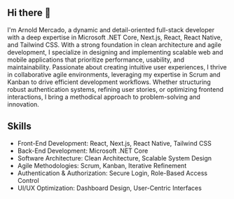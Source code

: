 ## Hi there 👋
I'm Arnold Mercado, a dynamic and detail-oriented full-stack developer with a deep expertise in Microsoft .NET Core, Next.js, React, React Native, and Tailwind CSS. With a strong foundation in clean architecture and agile development, I specialize in designing and implementing scalable web and mobile applications that prioritize performance, usability, and maintainability.
Passionate about creating intuitive user experiences, I thrive in collaborative agile environments, leveraging my expertise in Scrum and Kanban to drive efficient development workflows. Whether structuring robust authentication systems, refining user stories, or optimizing frontend interactions, I bring a methodical approach to problem-solving and innovation.
## Skills
- Front-End Development: React, Next.js, React Native, Tailwind CSS
- Back-End Development: Microsoft .NET Core
- Software Architecture: Clean Architecture, Scalable System Design
- Agile Methodologies: Scrum, Kanban, Iterative Refinement
- Authentication & Authorization: Secure Login, Role-Based Access Control
- UI/UX Optimization: Dashboard Design, User-Centric Interfaces

